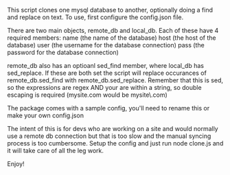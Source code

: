 This script clones one mysql database to another, optionally doing a
find and replace on text. To use, first configure the config.json file.

There are two main objects, remote_db and local_db. Each of these have
4 required members:
    name (the name of the database)
    host (the host of the database)
    user (the username for the database connection)
    pass (the password for the database connection)

remote_db also has an optioanl sed_find member, where local_db has
sed_replace. If these are both set the script will replace occurances 
of remote_db.sed_find with remote_db.sed_replace. Remember that this
is sed, so the expressions are regex AND your are within a string,
so double escaping is required (mysite.com would be mysite\\.com)

The package comes with a sample config, you'll need to rename this or
make your own config.json

The intent of this is for devs who are working on a site and would
normally use a remote db connection but that is too slow and the
manual syncing process is too cumbersome. Setup the config and just run
node clone.js and it will take care of all the leg work.

Enjoy!